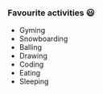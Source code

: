 ### Favourite activities :smiley:
* Gyming
* Snowboarding
* Balling
* Drawing
* Coding
* Eating
* Sleeping
